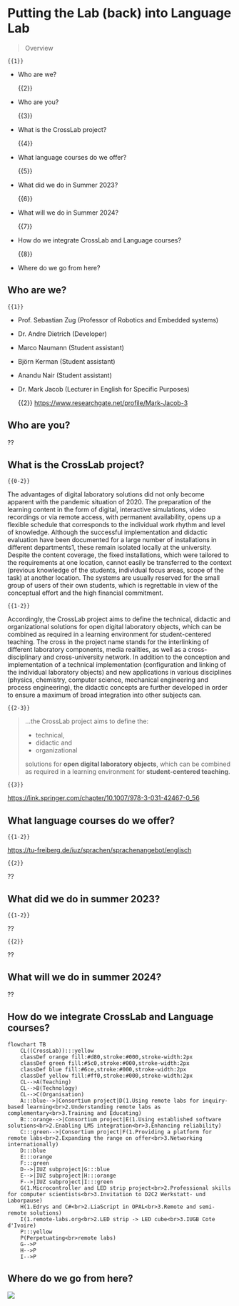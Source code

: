 <!--
author:   Your Name
email:    your@email.com
version:  0.1.0
language: en
narrator: US English Female

comment:  This simple description of your course.
          Multiline is also okay.

link:     https://cdn.jsdelivr.net/chartist.js/latest/chartist.min.css

script:   https://cdn.jsdelivr.net/chartist.js/latest/chartist.min.js

icon: https://upload.wikimedia.org/wikipedia/commons/2/28/Logo_TU_Freiberg.svg

import: https://raw.githubusercontent.com/liaScript/mermaid_template/master/README.md

translation: Français translations/French.md
-->

# Putting the Lab (back) into Language Lab

> Overview

    {{1}}
- Who are we?

    {{2}}
- Who are you?

    {{3}}
- What is the CrossLab project?

    {{4}}
- What language courses do we offer?

    {{5}}
- What did we do in Summer 2023?

    {{6}}
- What will we do in Summer 2024?

    {{7}}
- How do we integrate CrossLab and Language courses?

    {{8}}
- Where do we go from here?


## Who are we?

    {{1}}
- Prof. Sebastian Zug (Professor of Robotics and Embedded systems)
- Dr. Andre Dietrich (Developer)
- Marco Naumann (Student assistant)
- Björn Kerman (Student assistant)
- Anandu Nair (Student assistant)
- Dr. Mark Jacob (Lecturer in English for Specific Purposes)

    {{2}}
https://www.researchgate.net/profile/Mark-Jacob-3


## Who are you?

??[](https://matrix.tu-freiberg.de/pad/p/D2C2)

## What is the CrossLab project?

    {{0-2}}
The advantages of digital laboratory solutions did not only become apparent with the pandemic situation of 2020. The preparation of the learning content in the form of digital, interactive simulations, video recordings or via remote access, with permanent availability, opens up a flexible schedule that corresponds to the individual work rhythm and level of knowledge. Although the successful implementation and didactic evaluation have been documented for a large number of installations in different departments1, these remain isolated locally at the university. Despite the content coverage, the fixed installations, which were tailored to the requirements at one location, cannot easily be transferred to the context (previous knowledge of the students, individual focus areas, scope of the task) at another location. The systems are usually reserved for the small group of users of their own students, which is regrettable in view of the conceptual effort and the high financial commitment.

    {{1-2}}
Accordingly, the CrossLab project aims to define the technical, didactic and organizational solutions for open digital laboratory objects, which can be combined as required in a learning environment for student-centered teaching. The cross in the project name stands for the interlinking of different laboratory components, media realities, as well as a cross-disciplinary and cross-university network. In addition to the conception and implementation of a technical implementation (configuration and linking of the individual laboratory objects) and new applications in various disciplines (physics, chemistry, computer science, mechanical engineering and process engineering), the didactic concepts are further developed in order to ensure a maximum of broad integration into other subjects can.

    {{2-3}}
> ...the CrossLab project aims to define the:
>
> - technical,
> - didactic and
> - organizational
>
> solutions for **open digital laboratory objects**, which can be combined as required in a learning environment for **student-centered teaching**.

    {{3}}
https://link.springer.com/chapter/10.1007/978-3-031-42467-0_56

## What language courses do we offer?

    {{1-2}}
https://tu-freiberg.de/iuz/sprachen/sprachenangebot/englisch

    {{2}}
??[](https://liascript.github.io/course/?https://raw.githubusercontent.com/TUBAF-IUZ-LiaScript/STEM-English-1/main/EF_overview.md#1)



## What did we do in summer 2023?

    {{1-2}}
??[](https://liascript.github.io/course/?https://raw.githubusercontent.com/TUBAF-IUZ-LiaScript/ENGLISH-ROB-BGIP/main/Arduino-projects/main.md#1)

    {{2}}
??[](https://liascript.github.io/course/?https://raw.githubusercontent.com/TUBAF-IUZ-LiaScript/English_for_BAI_MM_BWM_BM/main/arduino.md#1)

## What will we do in summer 2024?

??[](https://remote-labs.org/)

## How do we integrate CrossLab and Language courses?

```mermaid @mermaid
flowchart TB
    CL((CrossLab)):::yellow
    classDef orange fill:#d80,stroke:#000,stroke-width:2px
    classDef green fill:#5c0,stroke:#000,stroke-width:2px
    classDef blue fill:#6ce,stroke:#000,stroke-width:2px
	classDef yellow fill:#ff0,stroke:#000,stroke-width:2px
	CL-->A(Teaching)
	CL-->B(Technology)
	CL-->C(Organisation)
    A:::blue-->|Consortium project|D(1.Using remote labs for inquiry-based learning<br>2.Understanding remote labs as complementary<br>3.Training and Educating)
    B:::orange-->|Consortium project|E(1.Using established software solutions<br>2.Enabling LMS integration<br>3.Enhancing reliability)
	C:::green-->|Consortium project|F(1.Providing a platform for remote labs<br>2.Expanding the range on offer<br>3.Networking internationally)
	D:::blue
    E:::orange
	F:::green
    D-->|IUZ subproject|G:::blue
    E-->|IUZ subproject|H:::orange
    F-->|IUZ subproject|I:::green
    G(1.Microcontroller and LED strip project<br>2.Professional skills for computer scientists<br>3.Invitation to D2C2 Werkstatt- und Laborpause)
    H(1.Edrys and C#<br>2.LiaScript in OPAL<br>3.Remote and semi-remote solutions)
    I(1.remote-labs.org<br>2.LED strip -> LED cube<br>3.IUGB Cote d'Ivoire)
    P:::yellow
    P(Perpetuating<br>remote labs)
    G-->P
    H-->P
    I-->P
```

## Where do we go from here?

![](https://chronicle.brightspotcdn.com/dims4/default/a98fe78/2147483647/strip/true/crop/961x641+119+0/resize/1680x1120!/format/webp/quality/90/?url=http%3A%2F%2Fchronicle-brightspot.s3.us-east-1.amazonaws.com%2F72%2F1a%2Fe30a5c504651354605302cabc845%2Fclass-engagement.jpg)